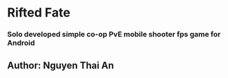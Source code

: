 # Rifted Fate  
### Solo developed simple co-op PvE mobile shooter fps game for Android  
## Author: Nguyen Thai An
